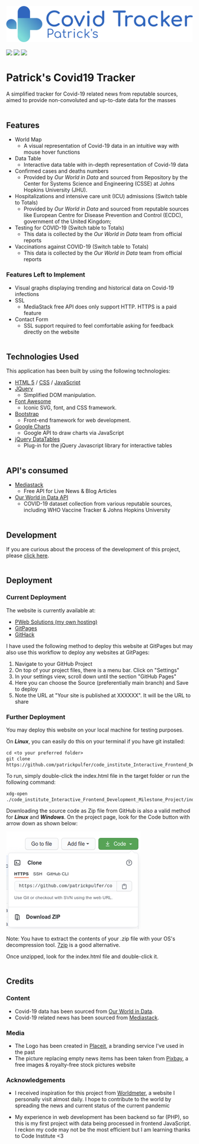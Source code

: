 <img src="./documentation/logo2.png">
<br><br>
<img src="https://img.shields.io/github/last-commit/patrickpulfer/code_institute_Interactive_Frontend_Development_Milestone_Project?style=for-the-badge">
<img src="https://img.shields.io/github/repo-size/patrickpulfer/code_institute_Interactive_Frontend_Development_Milestone_Project?style=for-the-badge">
<img src="https://img.shields.io/github/languages/count/patrickpulfer/code_institute_Interactive_Frontend_Development_Milestone_Project?style=for-the-badge">
<br>

# Patrick's Covid19 Tracker

A simplified tracker for Covid-19 related news from reputable sources, aimed to provide non-convoluted and up-to-date data for the masses
<br><br>

## Features

- World Map
  - A visual representation of Covid-19 data in an intuitive way with mouse hover functions
- Data Table
  - Interactive data table with in-depth representation of Covid-19 data
- Confirmed cases and deaths numbers
  - Provided by _Our World in Data_ and sourced from Repository by the Center for Systems Science and Engineering (CSSE) at Johns Hopkins University (JHU).
- Hospitalizations and intensive care unit (ICU) admissions (Switch table to Totals)
  - Provided by _Our World in Data_ and sourced from reputable sources like European Centre for Disease Prevention and Control (ECDC), government of the United Kingdom;
- Testing for COVID-19 (Switch table to Totals)
  - This data is collected by the _Our World in Data_ team from official reports
- Vaccinations against COVID-19 (Switch table to Totals)
  - This data is collected by the _Our World in Data_ team from official reports

### Features Left to Implement

- Visual graphs displaying trending and historical data on Covid-19 infections
- SSL
  - MediaStack free API does only support HTTP. HTTPS is a paid feature
- Contact Form
  - SSL support required to feel comfortable asking for feedback directly on the website
    <br><br>

## Technologies Used

This application has been built by using the following technologies:

- [HTML 5](https://www.w3.org/TR/2008/WD-html5-20080122/) / [CSS](https://www.w3.org/Style/CSS/Overview.en.html) / [JavaScript](https://262.ecma-international.org/10.0/index.html)
- [JQuery](https://jquery.com)
  - Simplified DOM manipulation.
- [Font Awesome](https://fontawesome.com/)
  - Iconic SVG, font, and CSS framework.
- [Bootstrap](https://getbootstrap.com/)
  - Front-end framework for web development.
- [Google Charts](https://developers.google.com/chart)
  - Google API to draw charts via JavaScript
- [jQuery DataTables](https://datatables.net/)
  - Plug-in for the jQuery Javascript library for interactive tables
    <br><br>

## API's consumed

- [Mediastack](https://mediastack.com/)
  - Free API for Live News & Blog Articles
- [Our World in Data API](https://github.com/owid/covid-19-data)
  - COVID-19 dataset collection from various reputable sources, including WHO Vaccine Tracker & Johns Hopkins University
    <br><br>

## Development

If you are curious about the process of the development of this project, please [click here](./documentation/development.md).
<br><br>

## Deployment

### Current Deployment

The website is currently available at:

- [PWeb Solutions (my own hosting)](http://www.pweb.solutions/covidtracker/)
- [GitPages](https://patrickpulfer.github.io/code_institute_Interactive_Frontend_Development_Milestone_Project/index.html)
- [GitHack](https://raw.githack.com/patrickpulfer/code_institute_Interactive_Frontend_Development_Milestone_Project/master/index.html)

I have used the following method to deploy this website at GitPages but may also use this workflow to deploy any websites at GitPages:

1. Navigate to your GitHub Project
2. On top of your project files, there is a menu bar. Click on "Settings"
3. In your settings view, scroll down until the section "GitHub Pages"
4. Here you can choose the Source (preferentially main branch) and Save to deploy
5. Note the URL at "Your site is published at XXXXXX". It will be the URL to share

### Further Deployment

You may deploy this website on your local machine for testing purposes.

On **_Linux_**, you can easily do this on your terminal if you have git installed:

```
cd <to your preferred folder>
git clone https://github.com/patrickpulfer/code_institute_Interactive_Frontend_Development_Milestone_Project.git

```

To run, simply double-click the index.html file in the target folder or run the following command:

```
xdg-open ./code_institute_Interactive_Frontend_Development_Milestone_Project/index.html
```

Downloading the source code as Zip file from GitHub is also a valid method for **_Linux_** and **_Windows_**. On the project page, look for the Code button with arrow down as shown below:

<img src="./documentation/github.png">

Note: You have to extract the contents of your .zip file with your OS's decompression tool. [7zip](https://www.7-zip.org/download.html) is a good alternative.

Once unzipped, look for the index.html file and double-click it.
<br><br>

## Credits

### Content

- Covid-19 data has been sourced from [Our World in Data](https://github.com/owid/covid-19-data/tree/master/public/data).
- Covid-19 related news has been sourced from [Mediastack](https://mediastack.com/).

### Media

- The Logo has been created in [Placeit](https://placeit.net/), a branding service I've used in the past
- The picture replacing empty news items has been taken from [Pixbay](https://pixabay.com/illustrations/stop-corona-virus-coronavirus-mask-5032778/), a free images & royalty-free stock pictures website

### Acknowledgements

- I received inspiration for this project from [Worldmeter](https://www.worldometers.info/coronavirus/), a website I personally visit almost daily. I hope to contribute to the world by spreading the news and current status of the current pandemic

- My experience in web development has been backend so far (PHP), so this is my first project with data being processed in frontend JavaScript. I reckon my code may not be the most efficient but I am learning thanks to Code Institute <3
